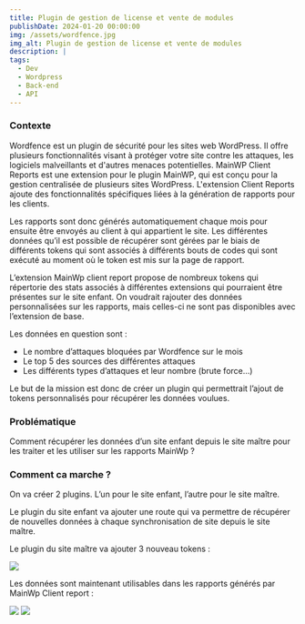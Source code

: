 ```yaml
---
title: Plugin de gestion de license et vente de modules
publishDate: 2024-01-20 00:00:00
img: /assets/wordfence.jpg
img_alt: Plugin de gestion de license et vente de modules
description: |
tags:
  - Dev
  - Wordpress
  - Back-end
  - API
---
```


<h3>Contexte</h3>

Wordfence est un plugin de sécurité pour les sites web WordPress. Il offre plusieurs fonctionnalités visant à protéger votre site contre les attaques, les logiciels malveillants et d'autres menaces potentielles.
MainWP Client Reports est une extension pour le plugin MainWP, qui est conçu pour la gestion centralisée de plusieurs sites WordPress. L'extension Client Reports ajoute des fonctionnalités spécifiques liées à la génération de rapports pour les clients.

Les rapports sont donc générés automatiquement chaque mois pour ensuite être envoyés au client à qui appartient le site.
Les différentes données qu’il est possible de récupérer sont gérées par le biais de différents tokens qui sont associés à différents bouts de codes qui sont exécuté au moment où le token est mis sur la page de rapport.

L’extension MainWp client report propose de nombreux tokens qui répertorie des stats associés à différentes extensions qui pourraient être présentes sur le site enfant. On voudrait rajouter des données personnalisées sur les rapports, mais celles-ci ne sont pas disponibles avec l’extension de base.

Les données en question sont :
<ul>
<li>Le nombre d’attaques bloquées par Wordfence sur le mois</li>
<li>Le top 5 des sources des différentes attaques</li>
<li>Les différents types d’attaques et leur nombre (brute force...)</li>
</ul>

Le but de la mission est donc de créer un plugin qui permettrait l’ajout de tokens personnalisés pour récupérer les données voulues.

<h3>Problématique</h3>
Comment récupérer les données d’un site enfant depuis le site maître pour les traiter et les utiliser sur les rapports MainWp ?
<h3>Comment ca marche ?</h3>

On va créer 2 plugins. L’un pour le site enfant, l’autre pour le site maître.

Le plugin du site enfant va ajouter une route qui va permettre de récupérer de nouvelles données à chaque synchronisation de site depuis le site maître.

Le plugin du site maître va ajouter 3 nouveau tokens : 

<img  src="/assets/capture-portfolio/WMP/WMP4.png">

Les données sont maintenant utilisables dans les rapports générés par MainWp Client report :

<img  src="/assets/capture-portfolio/WMP/WMP3.png">
<img  src="/assets/capture-portfolio/WMP/WMP2.png">